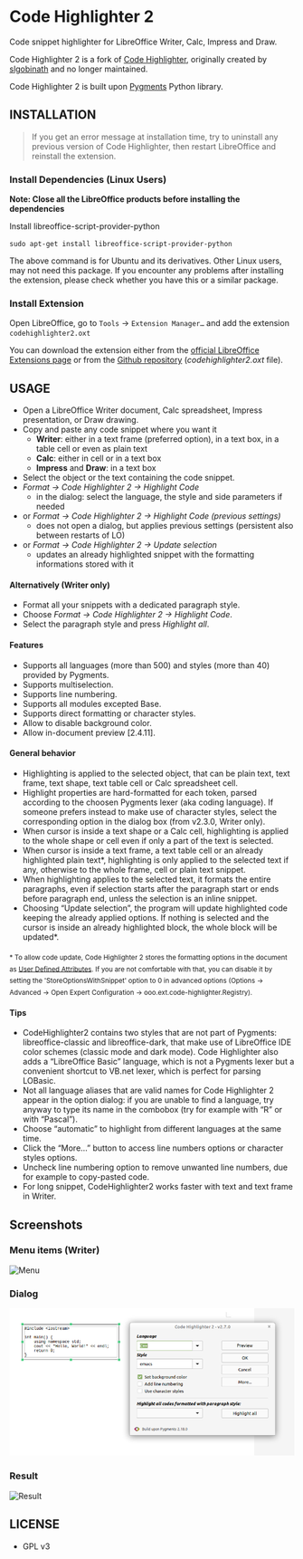 # Code Highlighter 2
Code snippet highlighter for LibreOffice Writer, Calc, Impress and Draw.

Code Highlighter 2 is a fork of [Code Highlighter](https://github.com/slgobinath/libreoffice-code-highlighter), originally created by [slgobinath](https://github.com/slgobinath) and no longer maintained.

Code Highlighter 2 is built upon [Pygments](https://pygments.org/) Python library.

## INSTALLATION

> If you get an error message at installation time, try to uninstall any previous version of Code Highlighter, then restart LibreOffice and reinstall the extension.

### Install Dependencies (Linux Users)
**Note: Close all the LibreOffice products before installing the dependencies**

Install libreoffice-script-provider-python
```
sudo apt-get install libreoffice-script-provider-python
```
The above command is for Ubuntu and its derivatives. Other Linux users, may not need this package.
If you encounter any problems after installing the extension, please check whether you have this or a similar package.

### Install Extension
Open LibreOffice, go to `Tools` → `Extension Manager…` and add the extension `codehighlighter2.oxt`

You can download the extension either from the [official LibreOffice Extensions page](https://extensions.libreoffice.org/en/extensions/show/5814) or from the [Github repository](https://github.com/jmzambon/libreoffice-code-highlighter) (_codehighlighter2.oxt_ file).

## USAGE
- Open a LibreOffice Writer document, Calc spreadsheet, Impress presentation, or Draw drawing.
- Copy and paste any code snippet where you want it
  - **Writer**: either in a text frame (preferred option), in a text box, in a table cell or even as plain text
  - **Calc**: either in  cell or in a text box
  - **Impress** and **Draw**: in a text box
- Select the object or the text containing the code snippet.
- *Format → Code Highlighter 2 → Highlight Code*
  - in the dialog: select the language, the style and side parameters if needed
- or *Format → Code Highlighter 2 → Highlight Code (previous settings)*
  - does not open a dialog, but applies previous settings (persistent also between restarts of LO)
- or *Format → Code Highlighter 2 → Update selection*
  - updates an already highlighted snippet with the formatting informations stored with it

#### Alternatively (Writer only)
- Format all your snippets with a dedicated paragraph style.
- Choose *Format → Code Highlighter 2 → Highlight Code*.
- Select the paragraph style and press *Highlight all*.

#### Features
- Supports all languages (more than 500) and styles (more than 40) provided by Pygments.
- Supports multiselection.
- Supports line numbering.
- Supports all modules excepted Base.
- Supports direct formatting or character styles.
- Allow to disable background color. 
- Allow in-document preview [2.4.11].

#### General behavior
- Highlighting is applied to the selected object, that can be plain text, text frame, text shape, text table cell or Calc spreadsheet cell.
- Highlight properties are hard-formatted for each token, parsed according to the choosen Pygments lexer (aka coding language). If someone prefers instead to make use of character styles, select the corresponding option in the dialog box (from v2.3.0, Writer only).
- When cursor is inside a text shape or a Calc cell, highlighting is applied to the whole shape or cell even if only a part of the text is selected.
- When cursor is inside a text frame, a text table cell or an already highlighted plain text*, highlighting is only applied to the selected text if any, otherwise to the whole frame, cell or plain text snippet.
- When highlighting applies to the selected text, it formats the entire paragraphs, even if selection starts after the paragraph start or ends before paragraph end, unless the selection is an inline snippet.
- Choosing “Update selection”, the program will update highlighted code keeping the already applied options. If nothing is selected and the cursor is inside an already highlighted block, the whole block will be updated*.

<sub>\* To allow code update, Code Highlighter 2 stores the formatting options in the document as [User Defined Attributes](https://api.libreoffice.org/docs/idl/ref/servicecom_1_1sun_1_1star_1_1xml_1_1UserDefinedAttributesSupplier.html#a7c8de9b61fff54bb35d4203618828f32). If you are not comfortable with that, you can disable it by setting the 'StoreOptionsWithSnippet' option to 0 in advanced options (Options → Advanced → Open Expert Configuration → ooo.ext.code-highlighter.Registry).</sub>

#### Tips
- CodeHighlighter2 contains two styles that are not part of Pygments: libreoffice-classic and libreoffice-dark, that make use of LibreOffice IDE color schemes (classic mode and dark mode). Code Highlighter also adds a “LibreOffice Basic” language, which is not a Pygments lexer but a convenient shortcut to VB.net lexer, which is perfect for parsing LOBasic.
- Not all language aliases that are valid names for Code Highlighter 2 appear in the option dialog: if you are unable to find a language, try anyway to type its name in the combobox (try for example with “R” or with “Pascal”).
- Choose “automatic” to highlight from different languages at the same time.
- Click the “More…” button to access line numbers options or character styles options.
- Uncheck line numbering option to remove unwanted line numbers, due for example to copy-pasted code.
- For long snippet, CodeHighlighter2 works faster with text and text frame in Writer.

## Screenshots
### Menu items (Writer)

![Menu](screenshots/code-highlighter-menu.png?raw=true "Menu")

### Dialog

![Dialog](screenshots/code-highlighter-dialog.png?raw=true "Dialog")

### Result

![Result](screenshots/code-highlighter-result.png?raw=true "Result")

## LICENSE
 - GPL v3
